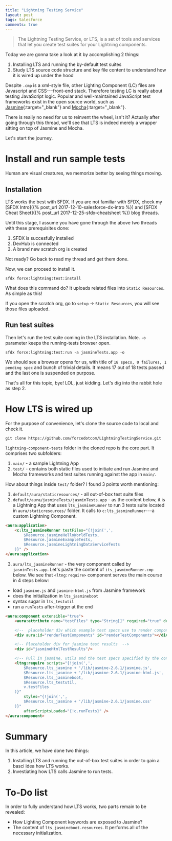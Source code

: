 ```yaml
---
title: "Lightning Testing Service"
layout: post
tags: Salesforce
comments: true
---
```


> The Lightning Testing Service, or LTS, is a set of tools and services that let you create test suites for your Lightning components.

Today we are gonna take a look at it by accomplishing 2 things:

1. Installing LTS and running the by-default test suites
2. Study LTS source code structure and key file content to understand how it is wired up under the hood

Despite `.cmp` is a xml-style file, other Lighting Component (LC) files are Javascript and CSS---front-end stack. 
Therefore testing LC is really about testing JavaScript logic. Popular and well-maintained JavaScript test frameworks exist in the open source world, such as [Jasmine](https://jasmine.github.io){:target="_blank"} and [Mocha](https://mochajs.org/){:target="_blank"}.

There is really no need for us to reinvent the wheel, isn't it? Actually after going through this thread, we'll see that LTS is indeed merely a wrapper sitting on top of Jasmine and Mocha. 

Let's start the journey.

# Install and run sample tests

Human are visual creatures, we memorize better by seeing things moving. 

## Installation

LTS works the best with SFDX. If you are not familiar with SFDX, check my [SFDX Intro]({% post_url 2017-12-10-salesforce-dx-intro %}) and [SFDX Cheat Sheet]({% post_url 2017-12-25-sfdx-cheatsheet %}) blog threads.

Until this stage, I assume you have gone through the above two threads with these prerequisites done:

1. SFDX is succesfully installed
2. DevHub is connected
3. A brand new scratch org is created

Not ready? Go back to read my thread and get them done.

Now, we can proceed to install it.

```shell
sfdx force:lightning:test:install
```

What does this command do? It uploads related files into `Static Resources`. As simple as this!

If you open the scratch org, go to `setup` -> `Static Resources`, you will see those files uploaded.


## Run test suites

Then let's run the test suite coming in the LTS installation. Note. `-o` parameter keeps the running-tests browser open.

```shell
sfdx force:lightning:test:run -a jasmineTests.app -o
```

We should see a browser opens for us, with title of `18 specs, 0 failures, 1 pending spec` and bunch of trivial details. It means 17 out of 18 tests passed and the last one is suspended on purpose.

That's all for this topic, bye!
LOL, just kidding. Let's dig into the rabbit hole as step 2.

# How LTS is wired up

For the purpose of convenience, let's clone the source code to local and check it.

```shell
git clone https://github.com/forcedotcom/LightningTestingService.git
```

`lightning-component-tests` folder in the cloned repo is the core part. It comprises two subfolders:

1. `main/` - a sample Lightning App
2. `test/` - contains both static files used to initiate and run Jasmine and Mocha frameworks and test suites running against the app in `main/`.

How about things inside `test/` folder? I found 3 points worth mentioning:

1. `default/aura/staticresources/` - all out-of-box test suite files
2. `default/aura/jasmineTests/jasminTests.app` - as the content below, it is a Lightning App that uses `lts_jasmineRunner` to run 3 tests suite located in `aura/staticresources/` folder. It calls to `c:lts_jasmineRunner`---a custom Lightning Component.

```html
<aura:application>
    <c:lts_jasmineRunner testFiles="{!join(',', 
    	$Resource.jasmineHelloWorldTests,
		$Resource.jasmineExampleTests,
		$Resource.jasmineLightningDataServiceTests
    )}" />
</aura:application>
```

3. `aura/lts_jasmineRunner` - the very component called by `jasminTests.app`. Let's paste the content of `its_jasmineRunner.cmp` below. We see that `<ltng:require>` component serves the main course in 4 steps below:

- load `jasmine.js` and `jasmine-html.js` from Jasmine framework
- does the initialization in `lts_jasmineboot` 
- syntax sugar in `lts_testutil`
- run a `runTests` after-trigger at the end

```html
<aura:component extensible="true">
    <aura:attribute name="testFiles" type="String[]" required="true" description="list of test spec files"/>

    <!--  placeholder div which example test specs use to render components under test -->
    <div aura:id="renderTestComponents" id="renderTestComponents"></div>

    <!-- Placeholder div for jasmine test results  -->
    <div id="jasmineHtmlTestResults"/>

    <!-- Pull in jasmine, utils and the test specs specified by the consuming wrapper test app  -->
    <ltng:require scripts="{!join(',', 
        $Resource.lts_jasmine + '/lib/jasmine-2.6.1/jasmine.js',
        $Resource.lts_jasmine + '/lib/jasmine-2.6.1/jasmine-html.js',
        $Resource.lts_jasmineboot,
        $Resource.lts_testutil,
        v.testFiles
    )}"
        styles="{!join(',', 
        $Resource.lts_jasmine + '/lib/jasmine-2.6.1/jasmine.css'
    )}"
        afterScriptsLoaded="{!c.runTests}" />
</aura:component>
```

# Summary

In this article, we have done two things:

1. Installing LTS and running the out-of-box test suites in order to gain a basci idea how LTS works. 
2. Investiating how LTS calls Jasmine to run tests.

# To-Do list

In order to fully understand how LTS works, two parts remain to be revealed:

- How Lighting Component keywords are exposed to Jasmine?
- The content of `lts_jasmineboot.resources`. It performs all of the necessary initialization.